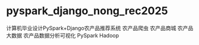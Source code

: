 # pyspark_django_nong_rec2025
计算机毕业设计PySpark+Django农产品推荐系统 农产品爬虫 农产品商城 农产品大数据 农产品数据分析可视化 PySpark Hadoop
